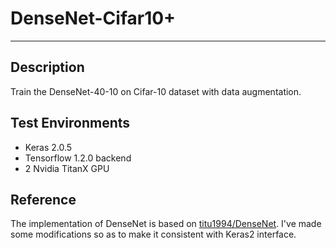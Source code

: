 # DenseNet-Cifar10+
---

## Description
Train the DenseNet-40-10 on Cifar-10 dataset with data augmentation.


## Test Environments
* Keras 2.0.5
* Tensorflow 1.2.0 backend
* 2 Nvidia TitanX GPU

## Reference
The implementation of DenseNet is based on [titu1994/DenseNet](https://github.com/titu1994/DenseNet). I've made some modifications so as to make it consistent with Keras2 interface.
